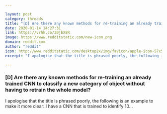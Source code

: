 ```yaml
---

layout: post
category: threads
title: "[D] Are there any known methods for re-training an already trained CNN to classify a new category of object without having to retrain the whole model?"
date: 2020-01-14 14:27:31
link: https://vrhk.co/30jbX8R
image: https://www.redditstatic.com/new-icon.png
domain: reddit.com
author: "reddit"
icon: http://www.redditstatic.com/desktop2x/img/favicon/apple-icon-57x57.png
excerpt: "I apologise that the title is phrased poorly, the following is an example to make it more clear: I have a CNN that is trained to identify 10..."

---
```


### [D] Are there any known methods for re-training an already trained CNN to classify a new category of object without having to retrain the whole model?

I apologise that the title is phrased poorly, the following is an example to make it more clear: I have a CNN that is trained to identify 10...